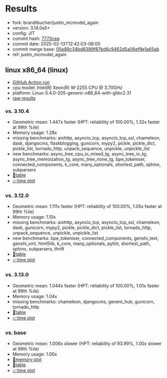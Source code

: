 # Results

- fork: brandtbucher/justin_mcmodel_again
- version: 3.14.0a5+
- config: JIT
- commit hash: [7773cea](https://github.com/brandtbucher/cpython/commit/7773cea)
- commit date: 2025-02-13T12:42:03-08:00
- commit merge base: [05e89c34bd8389f87bd6c9462d5a06ef9e1a65ab](https://github.com/python/cpython/commit/05e89c34bd8389f87bd6c9462d5a06ef9e1a65ab)
- ref: justin_mcmodel_again

## linux x86_64 (linux)

- [GitHub Action run](https://github.com/faster-cpython/benchmarking/actions/runs/13315778857)
- cpu model: Intel(R) Xeon(R) W-2255 CPU @ 3.70GHz
- platform: Linux-5.4.0-205-generic-x86_64-with-glibc2.31
- [raw results](bm-20250213-linux-x86_64-brandtbucher-justin_mcmodel_again-3.14.0a5%2B-7773cea.json)

### vs. 3.10.4

- Geometric mean: 1.447x faster (HPT: reliability of 100.00%, 1.32x faster at 99th %ile)
- Memory usage: 1.28x
- missing benchmarks: aiohttp, asyncio_tcp, asyncio_tcp_ssl, chameleon, dask, djangocms, flaskblogging, gunicorn, mypy2, pickle, pickle_dict, pickle_list, tornado_http, unpack_sequence, unpickle, unpickle_list
- new benchmarks: async_tree_cpu_io_mixed_tg, async_tree_io_tg, async_tree_memoization_tg, async_tree_none_tg, bpe_tokeniser, connected_components, k_core, many_optionals, shortest_path, sphinx, subparsers
- [📄table](bm-20250213-linux-x86_64-brandtbucher-justin_mcmodel_again-3.14.0a5%2B-7773cea-vs-3.10.4.md)
- [📈time plot](bm-20250213-linux-x86_64-brandtbucher-justin_mcmodel_again-3.14.0a5%2B-7773cea-vs-3.10.4.svg)

### vs. 3.12.0

- Geometric mean: 1.111x faster (HPT: reliability of 100.00%, 1.05x faster at 99th %ile)
- Memory usage: 1.10x
- missing benchmarks: aiohttp, asyncio_tcp, asyncio_tcp_ssl, chameleon, dask, gunicorn, mypy2, pickle, pickle_dict, pickle_list, tornado_http, unpack_sequence, unpickle, unpickle_list
- new benchmarks: bpe_tokeniser, connected_components, genshi_text, genshi_xml, html5lib, k_core, many_optionals, pylint, shortest_path, sphinx, subparsers, thrift
- [📄table](bm-20250213-linux-x86_64-brandtbucher-justin_mcmodel_again-3.14.0a5%2B-7773cea-vs-3.12.0.md)
- [📈time plot](bm-20250213-linux-x86_64-brandtbucher-justin_mcmodel_again-3.14.0a5%2B-7773cea-vs-3.12.0.svg)

### vs. 3.13.0

- Geometric mean: 1.044x faster (HPT: reliability of 100.00%, 1.01x faster at 99th %ile)
- Memory usage: 1.04x
- missing benchmarks: chameleon, djangocms, gevent_hub, gunicorn, tornado_http
- [📄table](bm-20250213-linux-x86_64-brandtbucher-justin_mcmodel_again-3.14.0a5%2B-7773cea-vs-3.13.0.md)
- [📈time plot](bm-20250213-linux-x86_64-brandtbucher-justin_mcmodel_again-3.14.0a5%2B-7773cea-vs-3.13.0.svg)

### vs. base

- Geometric mean: 1.006x slower (HPT: reliability of 93.99%, 1.00x slower at 99th %ile)
- Memory usage: 1.00x
- [🧠memory plot](bm-20250213-linux-x86_64-brandtbucher-justin_mcmodel_again-3.14.0a5%2B-7773cea-vs-base-mem.svg)
- [📄table](bm-20250213-linux-x86_64-brandtbucher-justin_mcmodel_again-3.14.0a5%2B-7773cea-vs-base.md)
- [📈time plot](bm-20250213-linux-x86_64-brandtbucher-justin_mcmodel_again-3.14.0a5%2B-7773cea-vs-base.svg)

